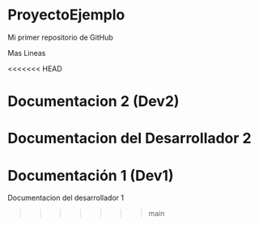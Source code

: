 # ProyectoEjemplo
Mi primer repositorio de GitHub

Mas Lineas

<<<<<<< HEAD
# Documentacion 2 (Dev2)
Documentacion del Desarrollador 2
=======

# Documentación 1 (Dev1)

Documentacion del desarrollador 1
>>>>>>> main
